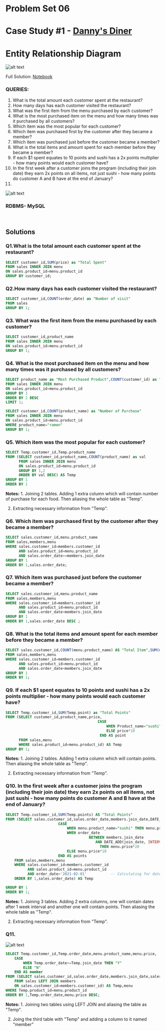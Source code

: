 # Problem Set 06 
# Case Study #1 - [Danny's Diner](https://8weeksqlchallenge.com/case-study-1/)
# Entity Relationship Diagram
![alt text](https://github.com/Mahmud-Buet15/60-days-of-SQL/blob/main/Problem_set_06(%238_week_sql_challenge)/dataset/schema.png)

Full Solution: [Notebook](https://github.com/Mahmud-Buet15/60-days-of-SQL/blob/main/Problem_set_06(%238_week_sql_challenge)/Problem_set_06.ipynb)


### QUERIES:
1.	What is the total amount each customer spent at the restaurant?
2.	How many days has each customer visited the restaurant?
3.	What was the first item from the menu purchased by each customer?
4.	What is the most purchased item on the menu and how many times was it purchased by all customers?
5.	Which item was the most popular for each customer?
6.	Which item was purchased first by the customer after they became a member?
7.	Which item was purchased just before the customer became a member?
8.	What is the total items and amount spent for each member before they became a member?
9.	If each $1 spent equates to 10 points and sushi has a 2x points multiplier - how many points would each customer have?
10.	In the first week after a customer joins the program (including their join date) they earn 2x points on all items, not just sushi - how many points do customer A and B have at the end of January?
11.
![alt text](https://github.com/Mahmud-Buet15/60-days-of-SQL/blob/main/Problem_set_06(%238_week_sql_challenge)/dataset/Question_2.png)

### RDBMS- MySQL

 <br /> 

## Solutions

### **Q1.What is the total amount each customer spent at the restaurant?**
```sql
SELECT customer_id,SUM(price) as "Total Spent"
FROM sales INNER JOIN menu
ON sales.product_id=menu.product_id
GROUP BY customer_id;
```



### **Q2.How many days has each customer visited the restaurant?**
```sql
SELECT customer_id,COUNT(order_date) as "Number of visit"
FROM sales
GROUP BY 1;
```



### **Q3. What was the first item from the menu purchased by each customer?**
```sql
SELECT customer_id,product_name 
FROM sales INNER JOIN menu
ON sales.product_id=menu.product_id
GROUP BY 1;
```


### **Q4. What is the most purchased item on the menu and how many times was it purchased by all customers?**
```sql
SELECT product_name as "Most Purchased Product",COUNT(customer_id) as "Total number of purchase"
FROM sales INNER JOIN menu
ON sales.product_id=menu.product_id
GROUP BY 1
ORDER BY 2 DESC
LIMIT 1;

SELECT customer_id,COUNT(product_name) as "Number of Purchase" 
FROM sales INNER JOIN menu
ON sales.product_id=menu.product_id
WHERE product_name="ramen"
GROUP BY 1;
```


### **Q5. Which item was the most popular for each customer?**
```sql
SELECT Temp.customer_id,Temp.product_name
FROM (SELECT customer_id,product_name,COUNT(product_name) as val
      FROM sales INNER JOIN menu
      ON sales.product_id=menu.product_id
      GROUP BY 1,2
      ORDER BY val DESC) AS Temp
GROUP BY 1
ORDER BY 1
```
**Notes:** 1. Joining 2 tables. Adding 1 extra column which will contain number of purchase for each food. Then aliasing the whole table as "Temp".

 2. Extracting necessary information from "Temp".


### **Q6.  Which item was purchased first by the customer after they became a member?**
```sql
SELECT sales.customer_id,menu.product_name
FROM sales,members,menu
WHERE sales.customer_id=members.customer_id 
      AND sales.product_id=menu.product_id 
      AND sales.order_date>=members.join_date
GROUP BY 1
ORDER BY 1,sales.order_date;
```


### **Q7. Which item was purchased just before the customer became a member?**
```sql
SELECT sales.customer_id,menu.product_name
FROM sales,members,menu
WHERE sales.customer_id=members.customer_id 
      AND sales.product_id=menu.product_id 
      AND sales.order_date<members.join_date
GROUP BY 1
ORDER BY 1,sales.order_date DESC ;
```


### **Q8. What is the total items and amount spent for each member before they became a member?**
```sql
SELECT sales.customer_id,COUNT(menu.product_name) AS "Total Item",SUM(menu.price) AS "Total Cost"
FROM sales,members,menu
WHERE sales.customer_id=members.customer_id 
      AND sales.product_id=menu.product_id 
      AND sales.order_date<members.join_date
GROUP BY 1
ORDER BY 1;
```


### **Q9. If each $1 spent equates to 10 points and sushi has a 2x points multiplier - how many points would each customer have?**
```sql
SELECT Temp.customer_id,SUM(Temp.point) as "Total Points"
FROM (SELECT customer_id,product_name,price,
                                          CASE
                                              WHEN Product_name="sushi" THEN price*20
                                              ELSE price*10
                                           END AS point
      FROM sales,menu
      WHERE sales.product_id=menu.product_id) AS Temp
GROUP BY 1;
```
**Notes:** 1. Joining 2 tables. Adding 1 extra column which will contain points. Then aliasing the whole table as "Temp".
           
  2. Extracting necessary information from "Temp".


### **Q10. In the first week after a customer joins the program (including their join date) they earn 2x points on all items, not just sushi - how many points do customer A and B have at the end of January?**
```sql
SELECT Temp.customer_id,SUM(Temp.points) AS "Total Points"
FROM (SELECT sales.customer_id,sales.order_date,members.join_date,DATE_ADD(join_date, INTERVAL 1 WEEK),menu.product_name,menu.price,
                        CASE
                            WHEN menu.product_name="sushi" THEN menu.price*20
                            WHEN order_date 
                                      BETWEEN members.join_date 
                                         AND DATE_ADD(join_date, INTERVAL 1 WEEK) 
                                           THEN menu.price*20
                            ELSE menu.price*10
                        END AS points
    FROM sales,members,menu
    WHERE sales.customer_id=members.customer_id 
          AND sales.product_id=menu.product_id
          AND order_date<'2021-02-01'           -- Calculating for dates before february
    ORDER BY 1,sales.order_date) AS Temp

GROUP BY 1
ORDER BY 1;
```
**Notes:**  1. Joining 3 tables. Adding 2 extra columns, one will contain dates after 1 week interval and another one will contain points. Then aliasing the whole table as                      "Temp".
           
2. Extracting necessary information from "Temp".


### **Q11.**
![alt text](https://github.com/Mahmud-Buet15/60-days-of-SQL/blob/main/Problem_set_06(%238_week_sql_challenge)/dataset/Question_2.png)
```sql
SELECT Temp.customer_id,Temp.order_date,menu.product_name,menu.price,
    CASE
        WHEN Temp.order_date>=Temp.join_date THEN "Y"
        ELSE "N"
    END AS member
FROM (SELECT sales.customer_id,sales.order_date,members.join_date,sales.product_id
    FROM sales LEFT JOIN members
    ON sales.customer_id=members.customer_id) AS Temp,menu
WHERE Temp.product_id=menu.product_id
ORDER BY 1,Temp.order_date,menu.price DESC;
```
**Notes:** 1. Joining two tables using LEFT JOIN and aliasing the table as "Temp".
          
2. Joing the third table with "Temp" and adding a column to it named "member"
